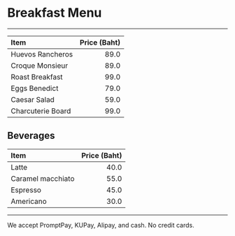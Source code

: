 # Breakfast Menu
---

| Item                                   | Price (Baht) |
|:---------------------------------------|-------------:|
| Huevos Rancheros                       | 89.0         |
| Croque Monsieur                        | 89.0         |
| Roast Breakfast                        | 99.0         |
| Eggs Benedict                          | 79.0         |
| Caesar Salad                           | 59.0         |
| Charcuterie Board                      | 99.0         |

## Beverages

| Item                                   | Price (Baht) |
|:---------------------------------------|-------------:|
| Latte                                  | 40.0         |
| Caramel macchiato                      | 55.0         |
| Espresso                               | 45.0         |
| Americano                              | 30.0         |


---

We accept PromptPay, KUPay, Alipay, and cash. No credit cards.
